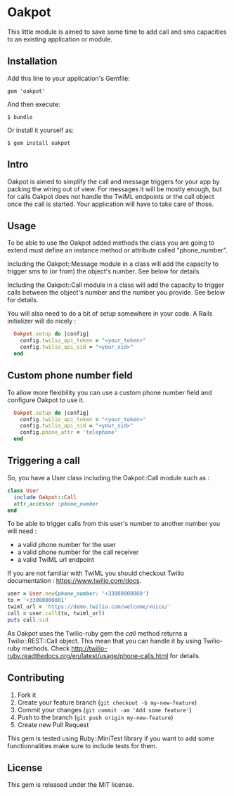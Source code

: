 # Oakpot

This little module is aimed to save some time to add call and sms capacities to an existing application or module.

## Installation

Add this line to your application's Gemfile:

    gem 'oakpot'

And then execute:

    $ bundle

Or install it yourself as:

    $ gem install oakpot

## Intro

Oakpot is aimed to simplify the call and message triggers for your app by packing the wiring out of view. For messages it will be mostly enough, but for calls Oakpot does not handle the TwiML endpoints or the call object once the call is started. Your application will have to take care of those.

## Usage

To be able to use the Oakpot added methods the class you are going to extend must define an instance method or attribute called "phone_number".

Including the Oakpot::Message module in a class will add the capacity to trigger sms to (or from) the object's number. See below for details.

Including the Oakpot::Call module in a class will add the capacity to trigger calls between the object's number and the number you provide. See below for details.

You will also need to do a bit of setup somewhere in your code. A Rails initializer will do nicely :

```ruby
  Oakpot.setup do |config|
    config.twilio_api_token = "<your_token>"
    config.twilio_api_sid = "<your_sid>"
  end
```

## Custom phone number field

To allow more flexibility you can use a custom phone number field and configure Oakpot to use it.

```ruby
  Oakpot.setup do |config|
    config.twilio_api_token = "<your_token>"
    config.twilio_api_sid = "<your_sid>"
    config.phone_attr = 'telephone'
  end
```

## Triggering a call

So, you have a User class including the Oakpot::Call module such as :

```ruby
class User
  include Oakpot::Call
  attr_accessor :phone_number
end
```

To be able to trigger calls from this user's number to another number you will need :
* a valid phone number for the user
* a valid phone number for the call receiver
* a valid TwiML url endpoint

If you are not familiar with TwiML you should checkout Twilio documentation : https://www.twilio.com/docs.

```ruby
user = User.new(phone_number: '+33000000000')
to = '+33000000001'
twiml_url = 'https://demo.twilio.com/welcome/voice/'
call = user.call(to, twiml_url)
puts call.sid
```

As Oakpot uses the Twilio-ruby gem the *call* method returns a Twilio::REST::Call object. This mean that you can handle it by using Twilio-ruby methods. Check http://twilio-ruby.readthedocs.org/en/latest/usage/phone-calls.html for details.


## Contributing

1. Fork it
2. Create your feature branch (`git checkout -b my-new-feature`)
3. Commit your changes (`git commit -am 'Add some feature'`)
4. Push to the branch (`git push origin my-new-feature`)
5. Create new Pull Request

This gem is tested using Ruby::MiniTest library if you want to add some functionnalities make sure to include tests for them.

## License

This gem is released under the MIT license.
